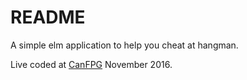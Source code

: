 # README #

A simple elm application to help you cheat at hangman.

Live coded at [CanFPG](https://www.meetup.com/CanFPG/) November 2016.
